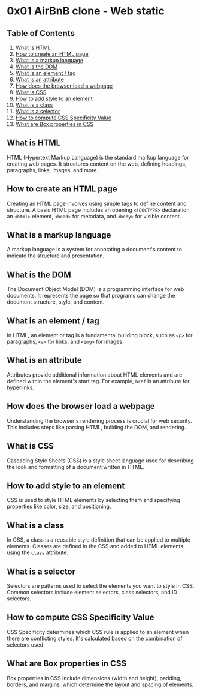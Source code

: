 # 0x01 AirBnB clone - Web static

## Table of Contents

1. [What is HTML](#what-is-html)
2. [How to create an HTML page](#how-to-create-an-html-page)
3. [What is a markup language](#what-is-a-markup-language)
4. [What is the DOM](#what-is-the-dom)
5. [What is an element / tag](#what-is-an-element--tag)
6. [What is an attribute](#what-is-an-attribute)
7. [How does the browser load a webpage](#how-does-the-browser-load-a-webpage)
8. [What is CSS](#what-is-css)
9. [How to add style to an element](#how-to-add-style-to-an-element)
10. [What is a class](#what-is-a-class)
11. [What is a selector](#what-is-a-selector)
12. [How to compute CSS Specificity Value](#how-to-compute-css-specificity-value)
13. [What are Box properties in CSS](#what-are-box-properties-in-css)

## What is HTML
HTML (Hypertext Markup Language) is the standard markup language for creating web pages. It structures content on the web, defining headings, paragraphs, links, images, and more.

## How to create an HTML page
Creating an HTML page involves using simple tags to define content and structure. A basic HTML page includes an opening `<!DOCTYPE>` declaration, an `<html>` element, `<head>` for metadata, and `<body>` for visible content.

## What is a markup language
A markup language is a system for annotating a document's content to indicate the structure and presentation.

## What is the DOM
The Document Object Model (DOM) is a programming interface for web documents. It represents the page so that programs can change the document structure, style, and content.

## What is an element / tag
In HTML, an element or tag is a fundamental building block, such as `<p>` for paragraphs, `<a>` for links, and `<img>` for images.

## What is an attribute
Attributes provide additional information about HTML elements and are defined within the element's start tag. For example, `href` is an attribute for hyperlinks.

## How does the browser load a webpage
Understanding the browser's rendering process is crucial for web security. This includes steps like parsing HTML, building the DOM, and rendering.

## What is CSS
Cascading Style Sheets (CSS) is a style sheet language used for describing the look and formatting of a document written in HTML.

## How to add style to an element
CSS is used to style HTML elements by selecting them and specifying properties like color, size, and positioning.

## What is a class
In CSS, a class is a reusable style definition that can be applied to multiple elements. Classes are defined in the CSS and added to HTML elements using the `class` attribute.

## What is a selector
Selectors are patterns used to select the elements you want to style in CSS. Common selectors include element selectors, class selectors, and ID selectors.

## How to compute CSS Specificity Value
CSS Specificity determines which CSS rule is applied to an element when there are conflicting styles. It's calculated based on the combination of selectors used.

## What are Box properties in CSS
Box properties in CSS include dimensions (width and height), padding, borders, and margins, which determine the layout and spacing of elements.
